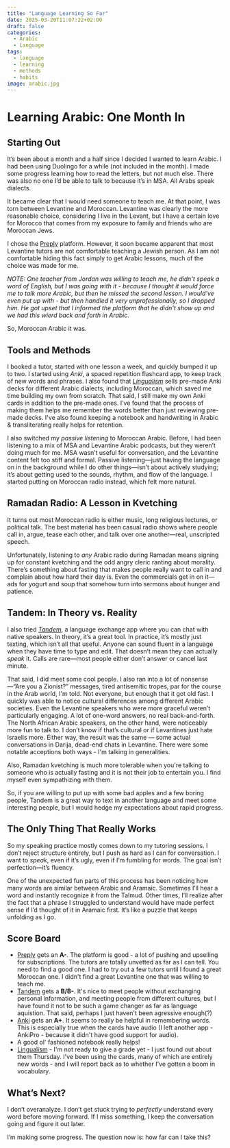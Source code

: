 ```yaml
---
title: "Language Learning So Far"
date: 2025-03-20T11:07:22+02:00
draft: false
categories:
  - Arabic
  - Language
tags:
  - language
  - learning
  - methods
  - habits
image: arabic.jpg
---
```


# Learning Arabic: One Month In

## Starting Out

It’s been about a month and a half since I decided I wanted to learn Arabic. I had been using Duolingo for a while (not included in the month). I made some progress learning how to read the letters, but not much else. There was also no one I’d be able to talk to because it’s in MSA. All Arabs speak dialects.

It became clear that I would need someone to teach me. At that point, I was torn between Levantine and Moroccan. Levantine was clearly the more reasonable choice, considering I live in the Levant, but I have a certain love for Morocco that comes from my exposure to family and friends who are Moroccan Jews.

I chose the [Preply](https://preply.com/en/home) platform. However, it soon became apparent that most Levantine tutors are not comfortable teaching a Jewish person. As I am not comfortable hiding this fact simply to get Arabic lessons, much of the choice was made for me.

_NOTE: One teacher from Jordan was willing to teach me, he didn't speak a word of English, but I was going with it - because I thought it would force me to talk more Arabic, but then he missed the second lesson. I would've even put up with - but then handled it very unprofessionally, so I dropped him. He got upset that I informed the platform that he didn't show up and we had this wierd back and forth in Arabic._

So, Moroccan Arabic it was.

## Tools and Methods

I booked a tutor, started with one lesson a week, and quickly bumped it up to two. I started using _Anki_, a spaced repetition flashcard app, to keep track of new words and phrases. I also found that [_Lingualism_](https://lingualism.com/) sells pre-made Anki decks for different Arabic dialects, including Moroccan, which saved me time building my own from scratch. That said, I still make my own Anki cards in addition to the pre-made ones. I’ve found that the process of making them helps me remember the words better than just reviewing pre-made decks. I've also found keeping a notebook and handwriting in Arabic & transliterating really helps for retention.

I also switched my _passive listening_ to Moroccan Arabic. Before, I had been listening to a mix of MSA and Levantine Arabic podcasts, but they weren’t doing much for me. MSA wasn’t useful for conversation, and the Levantine content felt too stiff and formal. Passive listening—just having the language on in the background while I do other things—isn’t about actively studying; it’s about getting used to the sounds, rhythm, and flow of the language. I started putting on Moroccan radio instead, which felt more natural.

## Ramadan Radio: A Lesson in Kvetching

It turns out most Moroccan radio is either music, long religious lectures, or political talk. The best material has been casual radio shows where people call in, argue, tease each other, and talk over one another—real, unscripted speech.

Unfortunately, listening to _any_ Arabic radio during Ramadan means signing up for constant kvetching and the odd angry cleric ranting about morality. There’s something about fasting that makes people really want to call in and complain about how hard their day is. Even the commercials get in on it—ads for yogurt and soup that somehow turn into sermons about hunger and patience.

## Tandem: In Theory vs. Reality

I also tried [_Tandem_](https://app.tandem.net/), a language exchange app where you can chat with native speakers. In theory, it’s a great tool. In practice, it’s mostly just texting, which isn’t all that useful. Anyone can sound fluent in a language when they have time to type and edit. That doesn’t mean they can actually _speak_ it. Calls are rare—most people either don’t answer or cancel last minute.

That said, I did meet some cool people. I also ran into a lot of nonsense—“Are you a Zionist?” messages, tired antisemitic tropes, par for the course in the Arab world, I'm told. Not everyone, but enough that it got old fast. I quickly was able to notice cultural differences among different Arabic societies. Even the Levantine speakers who were more graceful weren’t particularly engaging. A lot of one-word answers, no real back-and-forth. The North African Arabic speakers, on the other hand, were noticeably more fun to talk to. I don’t know if that’s cultural or if Levantines just hate Israelis more. Either way, the result was the same — some actual conversations in Darija, dead-end chats in Levantine. There were some notable acceptions both ways - I'm talking in generalities.

Also, Ramadan kvetching is much more tolerable when you're talking to someone who is actually fasting and it is not their job to entertain you. I find myself even sympathizing with them.

So, if you are willing to put up with some bad apples and a few boring people, Tandem is a great way to text in another language and meet some interesting people, but I would hedge my expectations about rapid progress.

## The Only Thing That Really Works

So my speaking practice mostly comes down to my tutoring sessions. I don’t reject structure entirely, but I push as hard as I can for conversation. I want to _speak_, even if it’s ugly, even if I’m fumbling for words. The goal isn’t perfection—it’s fluency.

One of the unexpected fun parts of this process has been noticing how many words are similar between Arabic and Aramaic. Sometimes I’ll hear a word and instantly recognize it from the Talmud. Other times, I’ll realize after the fact that a phrase I struggled to understand would have made perfect sense if I’d thought of it in Aramaic first. It’s like a puzzle that keeps unfolding as I go.

## Score Board

- [Preply](https://preply.com/en/home) gets an **A-**. The platform is good - a lot of pushing and upselling for subscriptions. The tutors are totally unvetted as far as I can tell. You need to find a good one. I had to try out a few tutors until I found a great Moroccan one. I didn't find a great Levantine one that was willing to teach me.
- [Tandem](https://app.tandem.net/) gets a **B/B-**. It's nice to meet people without exchanging personal information, and meeting people from different cultures, but I have found it not to be such a game changer as far as language aquistion. That said, perhaps I just haven't been agressive enough(?)
- [Anki](https://ankiweb.net) gets an **A+**. It seems to really be helpful in remembering words. This is especially true when the cards have audio (I left another app - AnkiPro - because it didn't have good support for audio).
- A good ol' fashioned notebook really helps!
- [Lingualism](https://lingualism.com/) - I'm not ready to give a grade yet - I just found out about them Thursday. I've been using the cards, many of which are entirely new words - and I will report back as to whether I've gotten a boom in vocabulary.

## What’s Next?

I don’t overanalyze. I don’t get stuck trying to _perfectly_ understand every word before moving forward. If I miss something, I keep the conversation going and figure it out later.

I’m making some progress. The question now is: how far can I take this?
